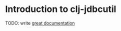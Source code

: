 # Introduction to clj-jdbcutil

TODO: write [great documentation](http://jacobian.org/writing/great-documentation/what-to-write/)
